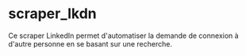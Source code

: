 # scraper_lkdn
Ce scraper LinkedIn permet d'automatiser la demande de connexion à d'autre personne en se basant sur une recherche.
